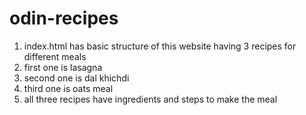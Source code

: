 # odin-recipes
1. index.html has basic structure of this website having 3 recipes for different meals
2. first one is lasagna
3. second one is dal khichdi
4. third one is oats meal
5. all three recipes have ingredients and steps to make the meal
